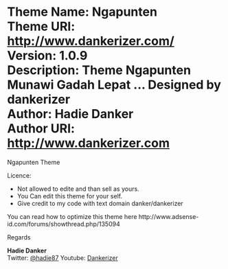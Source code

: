 Theme Name: Ngapunten
<br/>Theme URI: http://www.dankerizer.com/
<br/>Version: 1.0.9
<br/>Description: Theme Ngapunten Munawi Gadah Lepat ... Designed by dankerizer
<br/> Author: Hadie Danker
<br/>Author URI: http://www.dankerizer.com
==============

Ngapunten Theme 

Licence: 
<ul>
<li>Not allowed to edite and than sell as yours.</li>
<li>You Can edit this theme for your self.</li>
<li> Give credit to my code with text domain danker/dankerizer</li>
</ul>

<p>You can read how to optimize this theme here http://www.adsense-id.com/forums/showthread.php/135094</p>

<p>Regards</p>

<strong>Hadie Danker</strong>
<br/>
Twitter: <a href="http://twitter.com/hadie87" title="follow me">@hadie87</a>
Youtube: <a href="" title="subscribe to my channel">Dankerizer</a>


